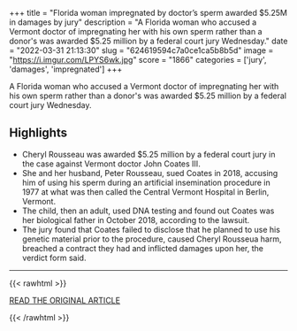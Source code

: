 +++
title = "Florida woman impregnated by doctor’s sperm awarded $5.25M in damages by jury"
description = "A Florida woman who accused a Vermont doctor of impregnating her with his own sperm rather than a donor's was awarded $5.25 million by a federal court jury Wednesday."
date = "2022-03-31 21:13:30"
slug = "624619594c7a0ce1ca5b8b5d"
image = "https://i.imgur.com/LPYS6wk.jpg"
score = "1866"
categories = ['jury', 'damages', 'impregnated']
+++

A Florida woman who accused a Vermont doctor of impregnating her with his own sperm rather than a donor's was awarded $5.25 million by a federal court jury Wednesday.

## Highlights

- Cheryl Rousseau was awarded $5.25 million by a federal court jury in the case against Vermont doctor John Coates III.
- She and her husband, Peter Rousseau, sued Coates in 2018, accusing him of using his sperm during an artificial insemination procedure in 1977 at what was then called the Central Vermont Hospital in Berlin, Vermont.
- The child, then an adult, used DNA testing and found out Coates was her biological father in October 2018, according to the lawsuit.
- The jury found that Coates failed to disclose that he planned to use his genetic material prior to the procedure, caused Cheryl Rousseua harm, breached a contract they had and inflicted damages upon her, the verdict form said.

---

{{< rawhtml >}}
  <p class="article-category">
    <a target="_blank" href="https://www.nbcnews.com/news/us-news/florida-woman-impregnated-doctors-sperm-awarded-525m-damages-jury-rcna22356">READ THE ORIGINAL ARTICLE</a>
  </p>
{{< /rawhtml >}}
